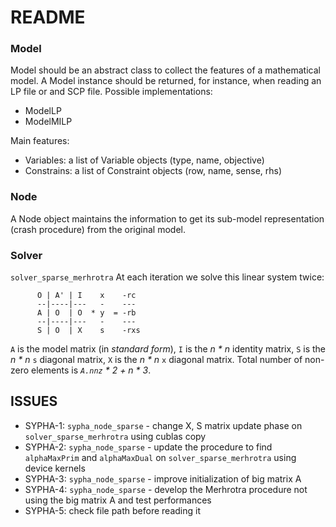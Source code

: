 # README #

### Model ###

Model should be an abstract class to collect the features of a mathematical model. A Model instance
should be returned, for instance, when reading an LP file or and SCP file.
Possible implementations:
* ModelLP
* ModelMILP

Main features:
* Variables: a list of Variable objects (type, name, objective)
* Constrains: a list of Constraint objects (row, name, sense, rhs)

### Node ###

A Node object maintains the information to get its sub-model representation (crash procedure) from
the original model.

### Solver ###

`solver_sparse_merhrotra`
At each iteration we solve this linear system twice:

```
      O | A' | I    x    -rc
      --|----|---   -    ---
      A | O  | O  * y  = -rb
      --|----|---   -    ---
      S | O  | X    s    -rxs
```

`A` is the model matrix (in *standard form*), `I` is the *n * n* identity
matrix, `S` is the *n * n* `s` diagonal matrix, `X` is the *n * n* `x` diagonal matrix.
Total number of non-zero elements is *`A.nnz` * 2 + n * 3*.

## ISSUES ##

* SYPHA-1: `sypha_node_sparse` - change X, S matrix update phase on `solver_sparse_merhrotra` using cublas copy
* SYPHA-2: `sypha_node_sparse` - update the procedure to find `alphaMaxPrim` and `alphaMaxDual` on `solver_sparse_merhrotra` using device kernels
* SYPHA-3: `sypha_node_sparse` - improve initialization of big matrix A
* SYPHA-4: `sypha_node_sparse` - develop the Merhrotra procedure not using the big matrix A and test performances
* SYPHA-5: check file path before reading it